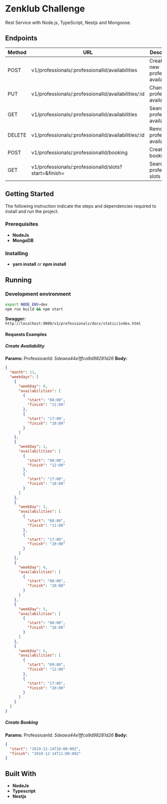 # Zenklub Challenge
Rest Service with Node.js, TypeScript, Nestjs and Mongoose.

## Endpoints
| Method | URL                                                           | Description                                 |
| ------ | --------------------------------------------------------------| ------------------------------------------- |
| POST   | v1/professionals/:professionalId/availabilities               | Creates new professional availability       |
| PUT    | v1/professionals/:professionalId/availabilities/:id           | Change professional availability            |
| GET    | v1/professionals/:professionalId/availabilities               | Search professional availability            |
| DELETE | v1/professionals/:professionalId/availabilities/:id           | Remove professional availability            |
| POST   | v1/professionals/:professionalId/booking                      | Creates booking                             |
| GET    | v1/professionals/:professionalId/slots?start=&finish=         | Search professional slots                   |

## Getting Started

The following instruction indicate the steps and dependencies required to install and run the project.

### Prerequisites

- **NodeJs**
- **MongoDB**

### Installing

- **yarn install** or **npm install**

## Running

### Development environment

```bash
export NODE_ENV=dev
npm run build && npm start
```

**Swagger:** `http://localhost:9000/v1/professionals/docs/static/index.html`

#### Requests Examples
##### Create Availability

**Params:**
ProfessioanId: *5deaea44e1ffca9d98281d26*
**Body:**

```json
{
  "month": 11,
  "weekdays": [
    {
      "weekDay": 0,
      "availabilities": [
        {
          "start": "08:00",
          "finish": "11:00"
        },
        {
          "start": "17:00",
          "finish": "20:00"
        }
      ]
    },
    {
      "weekDay": 1,
      "availabilities": [
        {
          "start": "08:00",
          "finish": "12:00"
        },
        {
          "start": "17:00",
          "finish": "18:00"
        }
      ]
    },
    {
      "weekDay": 3,
      "availabilities": [
        {
          "start": "08:00",
          "finish": "11:00"
        },
        {
          "start": "17:00",
          "finish": "20:00"
        }
      ]
    },
    {
      "weekDay": 4,
      "availabilities": [
        {
          "start": "08:00",
          "finish": "20:00"
        }
      ]
    },
    {
      "weekDay": 5,
      "availabilities": [
        {
          "start": "08:00",
          "finish": "18:00"
        }
      ]
    },
    {
      "weekDay": 6,
      "availabilities": [
        {
          "start": "09:00",
          "finish": "12:00"
        },
        {
          "start": "17:00",
          "finish": "20:00"
        }
      ]
    }
  ]
}
```

##### Create Booking

**Params:**
ProfessioanId: *5deaea44e1ffca9d98281d26*
**Body:**

```json
{
  "start": "2019-12-14T10:00:00Z",
  "finish": "2019-12-14T11:00:00Z"
}
```

## Built With

- **NodeJs**
- **Typescript**
- **Nestjs**